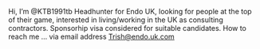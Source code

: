 Hi, I’m @KTB1991tb
Headhunter for Endo UK, looking for people at the top of their game, interested in living/working in the UK as consulting contractors.
Sponsorhip visa considered for suitable candidates.
How to reach me ... via email address Trish@endo.uk.com


